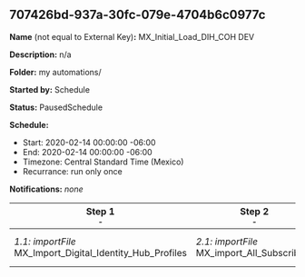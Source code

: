 ## 707426bd-937a-30fc-079e-4704b6c0977c

**Name** (not equal to External Key)**:** MX_Initial_Load_DIH_COH DEV

**Description:** n/a

**Folder:** my automations/

**Started by:** Schedule

**Status:** PausedSchedule

**Schedule:**

* Start: 2020-02-14 00:00:00 -06:00
* End: 2020-02-14 00:00:00 -06:00
* Timezone: Central Standard Time (Mexico)
* Recurrance: run only once

**Notifications:** _none_


| Step 1<br>_<small>-</small>_ | Step 2<br>_<small>-</small>_ | Step 3<br>_<small>-</small>_ | Step 4<br>_<small>-</small>_ | Step 5<br>_<small>-</small>_ |
| --- | --- | --- | --- | --- |
| _1.1: importFile_<br>MX_Import_Digital_Identity_Hub_Profiles | _2.1: importFile_<br>MX_import_All_Subscribers | _3.1: importFile_<br>MX_import_Publication_List_Commercial | _4.1: importFile_<br>MX_import_Publication_List_Branded communication | _5.1: importFile_<br>MX_import_Publication_List_Unbranded communication |

